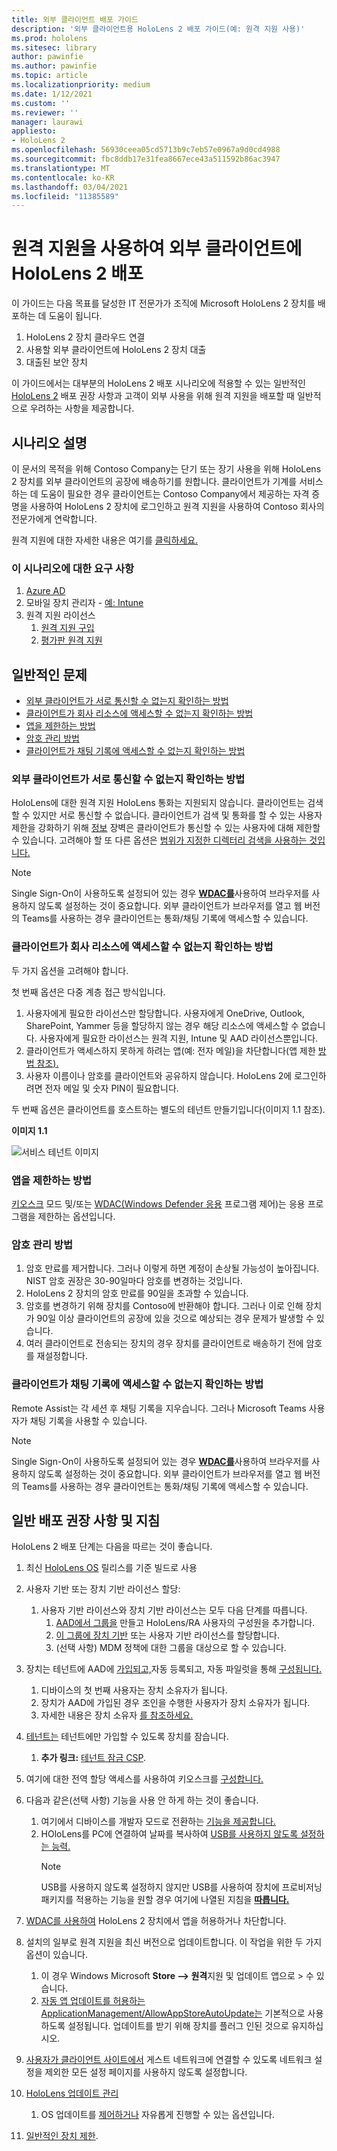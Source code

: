 ```yaml
---
title: 외부 클라이언트 배포 가이드
description: '외부 클라이언트용 HoloLens 2 배포 가이드(예: 원격 지원 사용)'
ms.prod: hololens
ms.sitesec: library
author: pawinfie
ms.author: pawinfie
ms.topic: article
ms.localizationpriority: medium
ms.date: 1/12/2021
ms.custom: ''
ms.reviewer: ''
manager: laurawi
appliesto:
- HoloLens 2
ms.openlocfilehash: 56930ceea05cd5713b9c7eb57e0967a9d0cd4988
ms.sourcegitcommit: fbc8ddb17e31fea8667ece43a511592b86ac3947
ms.translationtype: MT
ms.contentlocale: ko-KR
ms.lasthandoff: 03/04/2021
ms.locfileid: "11385589"
---
```

# <a name="deploying-hololens-2-to-external-clients-with-remote-assist"></a>원격 지원을 사용하여 외부 클라이언트에 HoloLens 2 배포

이 가이드는 다음 목표를 달성한 IT 전문가가 조직에 Microsoft HoloLens 2 장치를 배포하는 데 도움이 됩니다.

1. HoloLens 2 장치 클라우드 연결
1. 사용할 외부 클라이언트에 HoloLens 2 장치 대출
1. 대출된 보안 장치

이 가이드에서는 대부분의 HoloLens 2 배포 시나리오에 적용할 수 있는 일반적인 [](#common-concerns) [HoloLens 2](#general-deployment-recommendations-and-instructions) 배포 권장 사항과 고객이 외부 사용을 위해 원격 지원을 배포할 때 일반적으로 우려하는 사항을 제공합니다.

## <a name="scenario-description"></a>시나리오 설명

이 문서의 목적을 위해 Contoso Company는 단기 또는 장기 사용을 위해 HoloLens 2 장치를 외부 클라이언트의 공장에 배송하기를 원합니다. 클라이언트가 기계를 서비스하는 데 도움이 필요한 경우 클라이언트는 Contoso Company에서 제공하는 자격 증명을 사용하여 HoloLens 2 장치에 로그인하고 원격 지원을 사용하여 Contoso 회사의 전문가에게 연락합니다.

원격 지원에 대한 자세한 내용은 여기를 [클릭하세요.](https://docs.microsoft.com/hololens/hololens2-cloud-connected-overview#learn-about-remote-assist)

### <a name="requirements-for-this-scenario"></a>이 시나리오에 대한 요구 사항

1. [Azure AD](https://docs.microsoft.com/azure/active-directory/fundamentals/active-directory-whatis)
1. 모바일 장치 관리자 - [예: Intune](https://docs.microsoft.com/mem/intune/fundamentals/free-trial-sign-up)
1. 원격 지원 라이선스
    1. [원격 지원 구입](https://docs.microsoft.com/dynamics365/mixed-reality/remote-assist/buy-remote-assist)
    1. [평가판 원격 지원](https://docs.microsoft.com/dynamics365/mixed-reality/remote-assist/try-remote-assist)

## <a name="common-concerns"></a>일반적인 문제

- [외부 클라이언트가 서로 통신할 수 없는지 확인하는 방법](#how-to-ensure-that-external-clients-do-not-have-the-ability-to-communicate-with-one-another)
- [클라이언트가 회사 리소스에 액세스할 수 없는지 확인하는 방법](#how-to-ensure-that-clients-do-not-have-access-to-company-resources)
- [앱을 제한하는 방법](#how-to-restrict-apps)
- [암호 관리 방법](#how-to-manage-passwords)
- [클라이언트가 채팅 기록에 액세스할 수 없는지 확인하는 방법](#how-to-ensure-that-clients-do-not-have-access-to-chat-history)

### <a name="how-to-ensure-that-external-clients-do-not-have-the-ability-to-communicate-with-one-another"></a>외부 클라이언트가 서로 통신할 수 없는지 확인하는 방법

HoloLens에 대한 원격 지원 HoloLens 통화는 지원되지 않습니다. 클라이언트는 검색할 수 있지만 서로 통신할 수 없습니다. 클라이언트가 검색 및 통화를 할 수 있는 사용자 제한을 강화하기 위해  [정보](https://docs.microsoft.com/microsoft-365/compliance/information-barriers?view=o365-worldwide) 장벽은 클라이언트가 통신할 수 있는 사용자에 대해 제한할 수 있습니다. 고려해야 할 또 다른 옵션은 [범위가 지정한 디렉터리 검색을 사용하는 것입니다.](https://docs.microsoft.com/MicrosoftTeams/teams-scoped-directory-search)

 > [!NOTE]
> Single Sign-On이 사용하도록 설정되어 있는 경우 [**WDAC를**](https://docs.microsoft.com/hololens/windows-defender-application-control-wdac)사용하여 브라우저를 사용하지 않도록 설정하는 것이 중요합니다. 외부 클라이언트가 브라우저를 열고 웹 버전의 Teams를 사용하는 경우 클라이언트는 통화/채팅 기록에 액세스할 수 있습니다.

### <a name="how-to-ensure-that-clients-do-not-have-access-to-company-resources"></a>클라이언트가 회사 리소스에 액세스할 수 없는지 확인하는 방법

두 가지 옵션을 고려해야 합니다.

첫 번째 옵션은 다중 계층 접근 방식입니다.

1. 사용자에게 필요한 라이선스만 할당합니다. 사용자에게 OneDrive, Outlook, SharePoint, Yammer 등을 할당하지 않는 경우 해당 리소스에 액세스할 수 없습니다. 사용자에게 필요한 라이선스는 원격 지원, Intune 및 AAD 라이선스뿐입니다.
1. 클라이언트가 액세스하지 못하게 하려는 앱(예: 전자 메일)을 차단합니다(앱 제한 [방법 참조).](#how-to-restrict-apps)
1. 사용자 이름이나 암호를 클라이언트와 공유하지 않습니다. HoloLens 2에 로그인하려면 전자 메일 및 숫자 PIN이 필요합니다.

두 번째 옵션은 클라이언트를 호스트하는 별도의 테넌트 만들기입니다(이미지 1.1 참조).

**이미지 1.1**

![서비스 테넌트 이미지](./images/hololens-service-tenant-image.png)

### <a name="how-to-restrict-apps"></a>앱을 제한하는 방법

[키오스크](https://docs.microsoft.com/hololens/hololens-kiosk) 모드 및/또는 [WDAC(Windows Defender 응용](https://docs.microsoft.com/hololens/windows-defender-application-control-wdac) 프로그램 제어)는 응용 프로그램을 제한하는 옵션입니다.

### <a name="how-to-manage-passwords"></a>암호 관리 방법

1. 암호 만료를 제거합니다. 그러나 이렇게 하면 계정이 손상될 가능성이 높아집니다. NIST 암호 권장은 30-90일마다 암호를 변경하는 것입니다.
1. HoloLens 2 장치의 암호 만료를 90일을 초과할 수 있습니다.
1. 암호를 변경하기 위해 장치를 Contoso에 반환해야 합니다. 그러나 이로 인해 장치가 90일 이상 클라이언트의 공장에 있을 것으로 예상되는 경우 문제가 발생할 수 있습니다.  
1. 여러 클라이언트로 전송되는 장치의 경우 장치를 클라이언트로 배송하기 전에 암호를 재설정합니다.

### <a name="how-to-ensure-that-clients-do-not-have-access-to-chat-history"></a>클라이언트가 채팅 기록에 액세스할 수 없는지 확인하는 방법

Remote Assist는 각 세션 후 채팅 기록을 지우습니다. 그러나 Microsoft Teams 사용자가 채팅 기록을 사용할 수 있습니다.

> [!NOTE]
> Single Sign-On이 사용하도록 설정되어 있는 경우 [**WDAC를**](https://docs.microsoft.com/hololens/windows-defender-application-control-wdac)사용하여 브라우저를 사용하지 않도록 설정하는 것이 중요합니다. 외부 클라이언트가 브라우저를 열고 웹 버전의 Teams를 사용하는 경우 클라이언트는 통화/채팅 기록에 액세스할 수 있습니다.

## <a name="general-deployment-recommendations-and-instructions"></a>일반 배포 권장 사항 및 지침

HoloLens 2 배포 단계는 다음을 따르는 것이 좋습니다.

1. 최신 [HoloLens OS](https://aka.ms/hololens2download) 릴리스를 기준 빌드로 사용
1. 사용자 기반 또는 장치 기반 라이선스 할당:
    1. 사용자 기반 라이선스와 장치 기반 라이선스는 모두 다음 단계를 따릅니다.
        1. [AAD에서 그룹을](https://docs.microsoft.com/azure/active-directory/fundamentals/active-directory-groups-create-azure-portal#create-a-basic-group-and-add-members) 만들고 HoloLens/RA 사용자의 구성원을 추가합니다.
        1. [이 그룹에 장치 기반](https://docs.microsoft.com/azure/active-directory/enterprise-users/licensing-groups-assign#:~:text=In%20this%20article%201%20Assign%20the%20required%20licenses,3%20Check%20for%20license%20problems%20and%20resolve%20them) 또는 사용자 기반 라이선스를 할당합니다.
        1. (선택 사항) MDM 정책에 대한 그룹을 대상으로 할 수 있습니다.

1. 장치는 테넌트에 AAD에 [가입되고,](https://docs.microsoft.com/hololens/hololens-enroll-mdm#auto-enrollment-in-mdm)자동 등록되고, 자동 파일럿을 통해 [구성됩니다.](https://docs.microsoft.com/hololens/hololens2-autopilot)
    1. 디바이스의 첫 번째 사용자는 장치 소유자가 됩니다.
    1. 장치가 AAD에 가입된 경우 조인을 수행한 사용자가 장치 소유자가 됩니다.
    1. 자세한 내용은 장치 소유자 [를 참조하세요.](https://docs.microsoft.com/hololens/security-adminless-os#device-owner)
1. [테넌트는](https://docs.microsoft.com/hololens/hololens-release-notes#tenantlockdown-csp-and-autopilot) 테넌트에만 가입할 수 있도록 장치를 잠습니다.
    1. **추가 링크:** [테넌트 잠금 CSP](https://docs.microsoft.com/windows/client-management/mdm/tenantlockdown-csp).
1. 여기에 대한 전역 할당 액세스를 사용하여 키오스크를 [구성합니다.](https://docs.microsoft.com/hololens/hololens-global-assigned-access-kiosk)
1. 다음과 같은(선택 사항) 기능을 사용 안 하게 하는 것이 좋습니다.
    1. 여기에서 디바이스를 개발자 모드로 전환하는 [기능을 제공합니다.](https://docs.microsoft.com/windows/client-management/mdm/policy-csp-applicationmanagement#applicationmanagement-allowdeveloperunlock)
    1. HOloLens를 PC에 연결하여 날짜를 복사하여 [USB를 사용하지 않도록 설정하는 능력.](https://docs.microsoft.com/windows/client-management/mdm/policy-csp-connectivity#connectivity-allowusbconnection)
       > [!NOTE]
        > USB를 사용하지 않도록 설정하지 않지만 USB를 사용하여 장치에 프로비저닝 패키지를 적용하는 기능을 원할 경우 여기에 나열된 지침을 [**따릅니다.**](https://docs.microsoft.com/windows/client-management/mdm/policy-csp-security#security-allowaddprovisioningpackage)

1. [WDAC를 사용하여](https://docs.microsoft.com/hololens/windows-defender-application-control-wdac) HoloLens 2 장치에서 앱을 허용하거나 차단합니다.
1. 설치의 일부로 원격 지원을 최신 버전으로 업데이트합니다. 이 작업을 위한 두 가지 옵션이 있습니다.
    1. 이 경우 Windows Microsoft **Store --> 원격**지원 및 업데이트 앱으로 > 수 있습니다.
    1. [자동 앱 업데이트를 허용하는 ApplicationManagement/AllowAppStoreAutoUpdate는](https://docs.microsoft.com/windows/client-management/mdm/policy-csp-applicationmanagement#applicationmanagement-allowappstoreautoupdate) 기본적으로 사용하도록 설정됩니다. 업데이트를 받기 위해 장치를 플러그 인된 것으로 유지하십시오.
1. [사용자가 클라이언트 사이트에서](https://docs.microsoft.com/hololens/settings-uri-list) 게스트 네트워크에 연결할 수 있도록 네트워크 설정을 제외한 모든 설정 페이지를 사용하지 않도록 설정합니다.
1. [HoloLens 업데이트 관리](https://docs.microsoft.com/hololens/hololens-updates)
    1. OS 업데이트를 [제어하거나](https://docs.microsoft.com/mem/intune/protect/windows-update-for-business-configure#create-and-assign-update-rings) 자유롭게 진행할 수 있는 옵션입니다.
1. [일반적인 장치 제한](https://docs.microsoft.com/hololens/hololens-common-device-restrictions).
